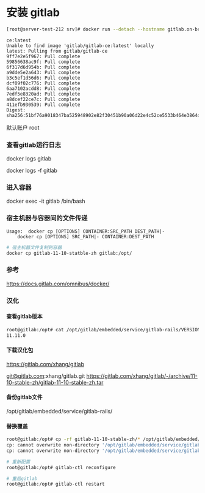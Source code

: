 # 安装 gitlab

```bash
[root@server-test-212 srv]# docker run --detach --hostname gitlab.on-bright.com --publish 8000:80  --name gitlab --restart always --volume /srv/gitlab/config:/etc/gitlab --volume /srv/gitlab/logs:/var/log/gitlab --volume /srv/gitlab/data:/var/opt/gitlab --env GITLAB_OMNIBUS_CONFIG="external_url 'http://192.168.200.212';"  gitlab/gitlab-ce:latest

```

```
ce:latest
Unable to find image 'gitlab/gitlab-ce:latest' locally
latest: Pulling from gitlab/gitlab-ce
9ff7e2e5f967: Pull complete 
59856638ac9f: Pull complete 
6f317d6d954b: Pull complete 
a9dde5e2a643: Pull complete 
b3c5ef1d56d6: Pull complete 
dcf09f02c776: Pull complete 
6aa7102acdd8: Pull complete 
7edf5e8320ad: Pull complete 
a8dcef22ce7c: Pull complete 
411efb930539: Pull complete 
Digest: sha256:51bf76a9018347ba525948902e82f30451b90a06d22e4c52ce5533b464e3864d

```

默认账户 root

### 查看gitlab运行日志

docker logs gitlab

docker logs -f gitlab

### 进入容器

docker exec -it gitlab /bin/bash

### 宿主机器与容器间的文件传递

```shell
Usage:  docker cp [OPTIONS] CONTAINER:SRC_PATH DEST_PATH|-
	docker cp [OPTIONS] SRC_PATH|- CONTAINER:DEST_PATH
```

```bash
# 宿主机器文件复制到容器
docker cp gitlab-11-10-statble-zh gitlab:/opt/
```

### 参考

https://docs.gitlab.com/omnibus/docker/

### 汉化

#### 查看gitlab版本

```bash
root@gitlab:/opt# cat /opt/gitlab/embedded/service/gitlab-rails/VERSION
11.11.0

```

#### 下载汉化包
https://gitlab.com/xhang/gitlab

git@gitlab.com:xhang/gitlab.git
https://gitlab.com/xhang/gitlab/-/archive/11-10-stable-zh/gitlab-11-10-stable-zh.tar

#### 备份gitlab文件

 /opt/gitlab/embedded/service/gitlab-rails/

#### 替换覆盖

```bash
root@gitlab:/opt# cp -rf gitlab-11-10-stable-zh/* /opt/gitlab/embedded/service/gitlab-rails/
cp: cannot overwrite non-directory '/opt/gitlab/embedded/service/gitlab-rails/log' with directory 'gitlab-11-10-stable-zh/log'
cp: cannot overwrite non-directory '/opt/gitlab/embedded/service/gitlab-rails/tmp' with directory 'gitlab-11-10-stable-zh/tmp'
```

```bash
# 重新配置
root@gitlab:/opt# gitlab-ctl reconfigure

```

```bash
# 重启gitlab
root@gitlab:/opt# gitlab-ctl restart

```

